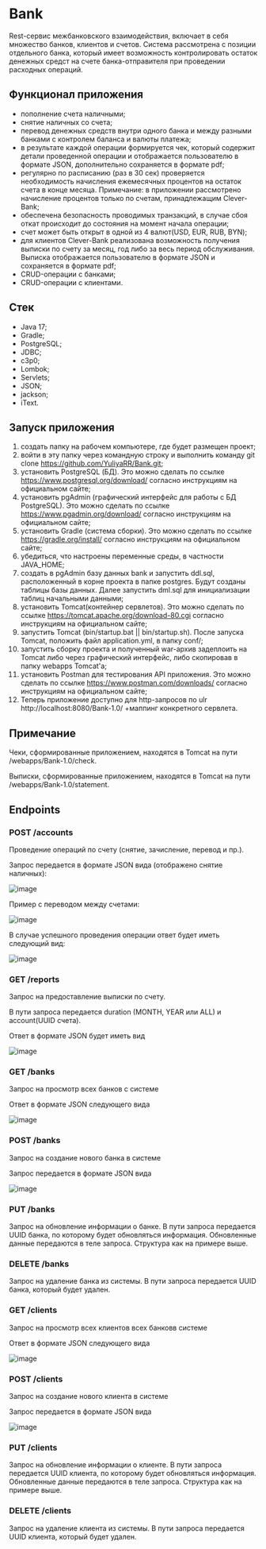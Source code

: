 # Bank
Rest-сервис межбанковского взаимодействия, включает в себя множество банков, клиентов и счетов. 
Система рассмотрена с позиции отдельного банка, который имеет возможность контролировать остаток денежных средст на счете банка-отправителя при проведении расходных операций.

## Функционал приложения
- пополнение счета наличными;
- снятие наличных со счета;
- перевод денежных средств внутри одного банка и между разными банками с контролем баланса и валюты платежа;
- в результате каждой операции формируется чек, который содержит детали проведенной операции и отображается пользователю в формате JSON, дополнительно сохраняется в формате pdf;
- регулярно по расписанию (раз в 30 сек) проверяется необходимость начисления ежемесячных процентов на остаток счета в конце месяца.
  Примечание: в приложении рассмотрено начисление процентов только по счетам, принадлежащим Clever-Bank;
- обеспечена безопасность проводимых транзакций, в случае сбоя откат происходит до состояния на момент начала операции;
- счет может быть открыт в одной из 4 валют(USD, EUR, RUB, BYN);
- для клиентов Clever-Bank реализована возможность получения выписки по счету за месяц, год либо за весь период обслуживания.
  Выписка отображается пользователю в формате JSON и сохраняется в формате pdf;
- CRUD-операции с банками;
- CRUD-операции с клиентами.

## Стек
- Java 17;
- Gradle;
- PostgreSQL;
- JDBC;
- c3p0;
- Lombok;
- Servlets;
- JSON;
- jackson;
- iText.

 ## Запуск приложения
1. создать папку на рабочем компьютере, где будет размещен проект;
2. войти в эту папку через командную строку и выполнить команду git clone https://github.com/YuliyaRR/Bank.git;
3. установить PostgreSQL (БД). Это можно сделать по ссылке https://www.postgresql.org/download/ согласно инструкциям на официальном сайте;
4. установить pgAdmin (графический интерфейс для работы с БД PostgreSQL). Это можно сделать по ссылке https://www.pgadmin.org/download/ согласно инструкциям на официальном сайте;
5. установить Gradle (система сборки). Это можно сделать по ссылке https://gradle.org/install/ согласно инструкциям на официальном сайте;
6. убедиться, что настроены переменные среды, в частности JAVA_HOME;
7. создать в pgAdmin базу данных bank и запустить ddl.sql, расположенный в корне проекта в папке postgres. Будут созданы таблицы базы данных. Далее запустить dml.sql для инициализации таблиц начальными данными;
8. установить Tomcat(контейнер сервлетов). Это можно сделать по ссылке https://tomcat.apache.org/download-80.cgi согласно инструкциям на официальном сайте;
9. запустить Tomcat (bin/startup.bat || bin/startup.sh). После запуска Tomcat, положить файл application.yml, в папку conf/;
10. запустить сборку проекта и полученный war-архив задеплоить на Tomcat либо через графический интерфейс, либо скопировав в папку webapps Tomcat'a;
11. установить Postman для тестирования API приложения. Это можно сделать по ссылке https://www.postman.com/downloads/ согласно инструкциям на официальном сайте;
12. Теперь приложение доступно для http-запросов по ulr http://localhost:8080/Bank-1.0/ +маппинг конкретного сервлета.

  ## Примечание
 Чеки, сформированные приложением, находятся в Tomcat на пути /webapps/Bank-1.0/check.
 
 Выписки, сформированные приложением, находятся в Tomcat на пути /webapps/Bank-1.0/statement.
 
 ## Endpoints
 ### POST /accounts
 Проведение операций по счету (снятие, зачисление, перевод и пр.).
 
 Запрос передается в формате JSON вида (отображено снятие наличных):
 
 ![image](https://github.com/YuliyaRR/Bank/assets/110600085/6861b9fe-eac1-494c-831a-5453c14ec574)

 Пример с переводом между счетами:

 ![image](https://github.com/YuliyaRR/Bank/assets/110600085/4ff1ecba-7a89-4a00-87c3-e36ea39623d4)

 В случае успешного проведения операции ответ будет иметь следующий вид:
 
 ![image](https://github.com/YuliyaRR/Bank/assets/110600085/d4bb0b66-d1d3-4638-82b0-e5bc7f0ee814)

 ### GET /reports
 Запрос на предоставление выписки по счету.
 
 В пути запроса передается duration (MONTH, YEAR или ALL) и account(UUID счета).

 Ответ в формате JSON будет иметь вид

![image](https://github.com/YuliyaRR/Bank/assets/110600085/205ba87e-d80c-497f-828c-50f56e2d2a06)


 ### GET /banks
 Запрос на просмотр всех банков с системе
 
 Ответ в формате JSON следующего вида
 
 ![image](https://github.com/YuliyaRR/Bank/assets/110600085/ba88d6fb-4a38-4a44-9db0-1e1822fe634b)

 ### POST /banks
 Запрос на создание нового банка в системе 

 Запрос передается в формате JSON вида

 ![image](https://github.com/YuliyaRR/Bank/assets/110600085/327db3e1-147c-4bd3-9800-8fcc0ead0116)

 ### PUT /banks
 Запрос на обновление информации о банке.
 В пути запроса передается UUID банка, по которому будет обновляться информация. Обновленные данные передаются в теле запроса. Структура как на примере выше.

 ### DELETE /banks
 Запрос на удаление банка из системы. В пути запроса передается UUID банка, который будет удален.

 ### GET /clients
 Запрос на просмотр всех клиентов всех банковв системе
 
 Ответ в формате JSON следующего вида
 
 ![image](https://github.com/YuliyaRR/Bank/assets/110600085/3f39afc1-8637-4528-b97b-49a1da176177)

### POST /clients
Запрос на создание нового клиента в системе 

Запрос передается в формате JSON вида

![image](https://github.com/YuliyaRR/Bank/assets/110600085/5e6a89c2-990b-4ebf-a45e-e54bb01ac59c)

 ### PUT /clients
 Запрос на обновление информации о клиенте.
 В пути запроса передается UUID клиента, по которому будет обновляться информация. Обновленные данные передаются в теле запроса. Структура как на примере выше.

 ### DELETE /clients
 Запрос на удаление клиента из системы. В пути запроса передается UUID клиента, который будет удален.


 
 


 





  
